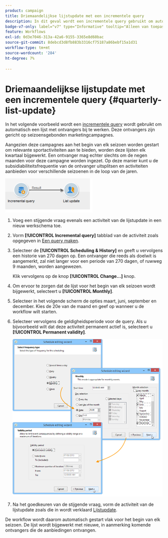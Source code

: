 ```yaml
---
product: campaign
title: Driemaandelijkse lijstupdate met een incrementele query
description: In dit geval wordt een incrementele query gebruikt om automatisch een lijst met ontvangers bij te werken
badge-v7-only: label="v7" type="Informative" tooltip="Alleen van toepassing op Campaign Classic v7"
feature: Workflows
exl-id: 0d3e7046-313a-42a6-9155-3365e8d60bac
source-git-commit: 8debcd3d8fb883b3316cf75187a86bebf15a1d31
workflow-type: tm+mt
source-wordcount: '284'
ht-degree: 7%

---
```


# Driemaandelijkse lijstupdate met een incrementele query {#quarterly-list-update}



In het volgende voorbeeld wordt een [incrementele query](incremental-query.md) wordt gebruikt om automatisch een lijst met ontvangers bij te werken. Deze ontvangers zijn gericht op seizoensgebonden marketingcampagnes.

Aangezien deze campagnes aan het begin van elk seizoen worden gestart om relevante sportactiviteiten aan te bieden, worden deze lijsten elk kwartaal bijgewerkt. Een ontvanger mag echter slechts om de negen maanden voor deze campagne worden ingezet. Op deze manier kunt u de subsidiabiliteitsfrequentie van de ontvanger uitsplitsen en activiteiten aanbieden voor verschillende seizoenen in de loop van de jaren.

![](assets/incremental_query_example.png)

1. Voeg een stijgende vraag evenals een activiteit van de lijstupdate in een nieuw werkschema toe.
1. Vorm **[!UICONTROL Incremental query]** tabblad van de activiteit zoals opgegeven in [Een query maken](query.md#creating-a-query).
1. Selecteer de **[!UICONTROL Scheduling & History]** en geeft u vervolgens een historie van 270 dagen op. Een ontvanger die reeds als doelwit is aangemerkt, zal niet langer voor een periode van 270 dagen, of ruwweg 9 maanden, worden aangewezen.

   Klik vervolgens op de knop **[!UICONTROL Change...]** knop.

1. Om ervoor te zorgen dat de lijst voor het begin van elk seizoen wordt bijgewerkt, selecteert u **[!UICONTROL Monthly]**.
1. Selecteer in het volgende scherm de opties maart, juni, september en december. Kies de 20e van de maand en geef op wanneer u de workflow wilt starten.
1. Selecteer vervolgens de geldigheidsperiode voor de query. Als u bijvoorbeeld wilt dat deze activiteit permanent actief is, selecteert u **[!UICONTROL Permanent validity]**.

   ![](assets/incremental_query_example_2.png)

1. Na het goedkeuren van de stijgende vraag, vorm de activiteit van de lijstupdate zoals die in wordt verklaard [Lijstupdate](list-update.md).

De workflow wordt daarom automatisch gestart vlak voor het begin van elk seizoen. De lijst wordt bijgewerkt met nieuwe, in aanmerking komende ontvangers die de aanbiedingen ontvangen.

